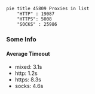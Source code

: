 
```mermaid
pie title 45809 Proxies in list
    "HTTP" : 19087
    "HTTPS": 5008
    "SOCKS" : 25986
```

### Some Info
#### Average Timeout

- mixed: 3.1s
- http: 1.2s
- https: 8.3s
- socks: 4.6s